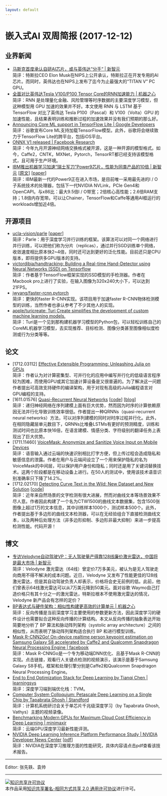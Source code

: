 ```yaml
---
layout: default
---
```


# 嵌入式AI 双周简报 (2017-12-12)

## 业界新闻

- [马斯克首度承认自研AI芯片，或与英伟达“分手“ | 新智元](https://mp.weixin.qq.com/s?timestamp=1513062408&src=3&ver=1&signature=fTQ93DETY2RWqbThhgdlcBq1RqsL571fcPqXLNCeQ5RaGAnW4migmjYgbzZ0hKekbWTdE1idDJoFbARX5zUbSjC5dKYcQorRG6rvmpvr0tWawDwFudYkM*fi3DjMvl8sdbd7uEj2udk37OOZP3p0JGja29AypFVRTasFZ5F6ODk=) <br />
简评：特斯拉CEO Elon Musk在NIPS上公开承认，特斯拉正在开发专用的AI芯片。而同时，英伟达也在NIPS上发布了迄今为止最强大的“TITAN V” PC GPU。
- [全面对比英伟达Tesla V100/P100 Tensor Core的RNN加速能力 | 机器之心](https://www.jiqizhixin.com/articles/2017-12-10-3) <br />
简评：RNN 是处理量化金融、风险管理等时序数据的主要深度学习模型，但这种模型用 GPU 加速的效果并不好。本文使用 RNN 与 LSTM 基于 TensorFlow 对比了英伟达 Tesla P100（Pascal）和 V100（Volta）GPU 的加速性能，且结果表明训练和推断过程的加速效果并没有我们预期的那么好。
- [Announcing Core ML support in TensorFlow Lite | Google Developers](https://developers.googleblog.com/2017/12/announcing-core-ml-support.html) <br />
简评：谷歌宣布Core ML支持加载TensorFlow模型。此外，谷歌将会继续致力于TensorFlow Lite的跨平台，包括iOS平台。
- [ONNX V1 released | Facebook Research](https://research.fb.com/onnx-v1-released/) <br />
简评：今年九月开源神经网络交换格式被开源，这是一种开源的模型格式。如今，Caffe2，CNTK，MXNet，Pytorch，TensorRT都已经支持该模型格式，且可用于生产环境。
- [IBM推出机器学习加速“瑞士军刀”Power9芯片，性能为同类产品的10倍 | 新智元](https://mp.weixin.qq.com/s?timestamp=1513062415&src=3&ver=1&signature=fTQ93DETY2RWqbThhgdlcBlBx4tfraHNaizVJ4n-G5h4vphOJrIfT*OtM6NhvEmL1oYVtn1LYgKMeIWKD9NX77SYNFLAofIAMOV-dPGWrDJ01xT3Hca7zaXnyEZbacX58hEB5UBkSYgyiVjBOvczEU1vPh8sY4CVUm2eQvPVskE=) [[原文](https://www.ibm.com/blogs/research/2017/12/10x-faster-using-gpu/)] [[paper](https://arxiv.org/abs/1708.05357)] <br />
简评：IBM最新一代的Power9正在进入市场，是目前唯一采用最先进的I / O子系统技术的处理器，包括下一代NVIDIA NVLink，PCIe Gen4和OpenCAPI。与x86比：最大9.5倍I / O带宽；2倍核心高性能；2.6倍RAM支持；1.8倍内存宽带。可以让Chainer，TensorFlow和Caffe等通用AI框运行的workloads增加近4倍。


## 开源项目

- [ucla-vision/parle](https://github.com//ucla-vision/parle) [[paper](https://arxiv.org/abs/1707.00424)] <br />
简评：Parle：用于深度学习并行训练的框架。该算法可以对同一个网络进行并行训练，可以把他们称为分片（replicas），通过并行SGD训练单个网络，收敛速度相比原本快2~4倍，同时还可达到更好的泛化性能。目前还只是CPU版本，即将提供多GPU版本的支持。
- [victordibia/handtracking: Building a Real-time Hand-Detector using Neural Networks (SSD) on Tensorflow](https://github.com//victordibia/handtracking) <br />
简评：作者基于TensorFlow框架实现的SSD模型的手检测器。作者在Macbook pro上进行了实验，在输入图像为320x240大小下，可以达到21FPS。
- [jwyang/faster-rcnn.pytorch](https://github.com//jwyang/faster-rcnn.pytorch) <br />
简评：更快的faster R-CNN实现。该项目用于加速faster R-CNN物体检测模型的训练，当然作者也承认参考了不少其他人的实现。
- [apple/turicreate: Turi Create simplifies the development of custom machine learning models.](https://github.com//apple/turicreate) <br />
简评：Turi是一个见到那构建机器学习模型的Python包，可以轻松训练自己的CoreML机器学习模型，去实现推荐、目标检测、图像分类甚至图像相似度检测或行为分类等等。


## 论文

- [1712.03112] [Effective Extensible Programming: Unleashing Julia on GPUs](https://arxiv.org/abs/1712.03112) <br />
简评：作者认为对计算密集型、可并行化的应用中编写并行化的低级语言程序较为困难，而使用GPU或其它加速计算设备是又很普遍的。为了解决这一问题作者提出可高效支持硬件的编译架构，用于对现有高级的Julia编程语言对GPU编程的支持。
- [1611.01576] [Quasi-Recurrent Neural Networks](https://arxiv.org/abs/1611.01576) [[code](https://github.com//JayParks/quasi-rnn)] [[blog](https://einstein.ai/research/new-neural-network-building-block-allows-faster-and-more-accurate-text-understanding)] <br />
简评：递归神经网络在序列建模上面有巨大优势，然而因为时序的计算依赖原因无法并行化导致训练效率很低。作者提出一种QRNNs（quasi-recurrent neural networks）方法，可以对序列建模的同时对时序过程并行化。此外，在相同隐藏层单元数目下，QRNNs比堆叠LSTMs有更好的预测精度，训练和测试时间也比原本快16倍，在语言建模、情感分类、字符级别的翻译任务上表现出了巨大优势。
- [1711.11460] [VoiceMask: Anonymize and Sanitize Voice Input on Mobile Devices](https://arxiv.org/abs/1711.11460) <br />
简评：语音输入通过云端的快速识别相比打字方便，但上传过程会造成隐私和敏感信息的泄露。作者在用户与云端间设立了一个用来保护隐私的名为VoiceMask的中间层，可以保护用户身份和隐私；同时还是用了关键词替换技术。这两个阶段都是在移动设备上进行。在50人的测试中，使用该技术语音识别准确率只下降了14.2%。
- [1712.02170] [Detecting Curve Text in the Wild: New Dataset and New Solution](https://arxiv.org/abs/1712.02170) [[code](https://github.com/Yuliang-Liu/Curve-Text-Detector)] <br />
简评：近年来自然场景的文字检测有很大进展，然而对曲线文本等场景效果不尽人意。作者因此构建了一个名为CTW1500的曲线文本数据集，包含1500张图像上超过1万的文本信息，其中训练样本1000个，测试样本500个。此外，作者提出基于多边形的曲线文本检测器，可以在无经验组合下直接检测曲线文本，以及两种后处理方法（非多边形抑制、多边形非最大抑制）来进一步提高检测性能。代码开源！


## 博文

- [专访Velodyne自动驾驶VP：无人驾驶量产得靠128线廉价激光雷达，中国将是最大市场 | 新智元](https://mp.weixin.qq.com/s?timestamp=1513062415&src=3&ver=1&signature=fTQ93DETY2RWqbThhgdlcBlBx4tfraHNaizVJ4n-G5h4vphOJrIfT*OtM6NhvEmL1oYVtn1LYgKMeIWKD9NX72BBait0OkwXLIUNLsq5Wx5JiXoMrkvOW1atct-sHpmprfsbOcbK1-f99z*AGa2KSIKSvAgCufC0u0ukOOjq3IU=) <br />
简评：Velodyne 激光雷达（64线）曾定价7万多美元，被认为是无人驾驶走向商用不得不解决的成本问题。近日，Velodyne 又发布了性能更佳的128线激光雷达，但是其自动驾驶负责人却表示，价格将会史无前例的低。此前，他们曾表示64线激光雷达可以从7万美元降到50美元。面对谷歌 Waymo自己打造价格只有其十分之一的激光雷达，特斯拉根本不使用激光雷达的情况，Velodyne 新产品会有怎样的定价？
- [BP表达式与硬件架构：相似性构建更高效的计算单元 | 机器之心](https://mp.weixin.qq.com/s?timestamp=1513064452&src=3&ver=1&signature=fTQ93DETY2RWqbThhgdlcHCPhAS9hfeG3*KZPXWTck9Jbvjq*MoXpnIbzJ5b1w8x81SbAUlxwsFMnnf*RHj-o0JQgtuHqHM5e0uwRhAARDuTRQ2*uQEkHAhEDc6J2-WRuPUoWK*EVrFnn8ZlIXl*Qwa-FMvr91vZvIdqaRvfiv8=) <br />
简评：反向传播是当前深度学习主要使用的参数更新方法，因此深度学习的硬件设计也需要拟合这种反向传播的计算结构。本文从反向传播的抽象表达开始简要地分析了 BP 算法和脉动阵列架构（systolic array architecture）之间的相似性，从而表明了脉动阵列架构适合执行 BP 和进行模型训练。
- [Mask R-CNN2Go! On-device realtime person keypoint estimation on Samsung Galaxy S8 accelerated by Caffe2 and Qualcomm Snapdragon Neural Processing Engine | facebook](https://weibo.com/tv/v/FyzglwpK0) <br />
简评：Mask R-CNNGo是一个专为移动端DNN优化、且基于Mask R-CNN的实现。点击链接，观看行人关键点检测的视频演示，该演示是基于Samsung Galaxy S8手机，框架和处理引擎分别是Caffe2和Qualcomm Snapdragon Neural Processing Engine。
- [End to End Optimization Stack for Deep Learning by Tianqi Chen | learningsys](http://learningsys.org/nips17/assets/slides/TVM-MLSys-NIPS17.pdf) <br />
简评：深度学习端到端优化栈：TVM。
- [Computer System Colloquium: Petascale Deep Learning on a Single Chip by Tapabrata Ghosh | Standford](https://www.bilibili.com/video/av17077920/) <br />
简评：计算机系统研讨会关于单芯片千兆级深度学习（by Tapabrata Ghosh, Vathys）主题的视频录像。
- [Benchmarking Modern GPUs for Maximum Cloud Cost Efficiency in Deep Learning | minimaxir](http://minimaxir.com/2017/11/benchmark-gpus/) <br />
简评：云端GPU深度学习最新性能评测。
- [NVIDIA Deep Learning Inference Platform Performance Study | NVIDIA Developer News Center](https://news.developer.nvidia.com/nvidia-deep-learning-inference-platform-performance-study/) [[pdf](https://images.nvidia.com/content/pdf/inference-technical-overview.pdf)] <br />
简评：NVIDIA在深度学习推理方面的性能研究，具体内容请点击pdf查看该技术报告。


----

Editor: 张先轶、袁帅

----

<a rel="license" href="http://creativecommons.org/licenses/by-sa/2.0/"><img alt="知识共享许可协议" style="border-width:0" src="https://i.creativecommons.org/l/by-sa/2.0/88x31.png" /></a><br />本作品采用<a rel="license" href="http://creativecommons.org/licenses/by-sa/2.0/">知识共享署名-相同方式共享 2.0 通用许可协议</a>进行许可。
